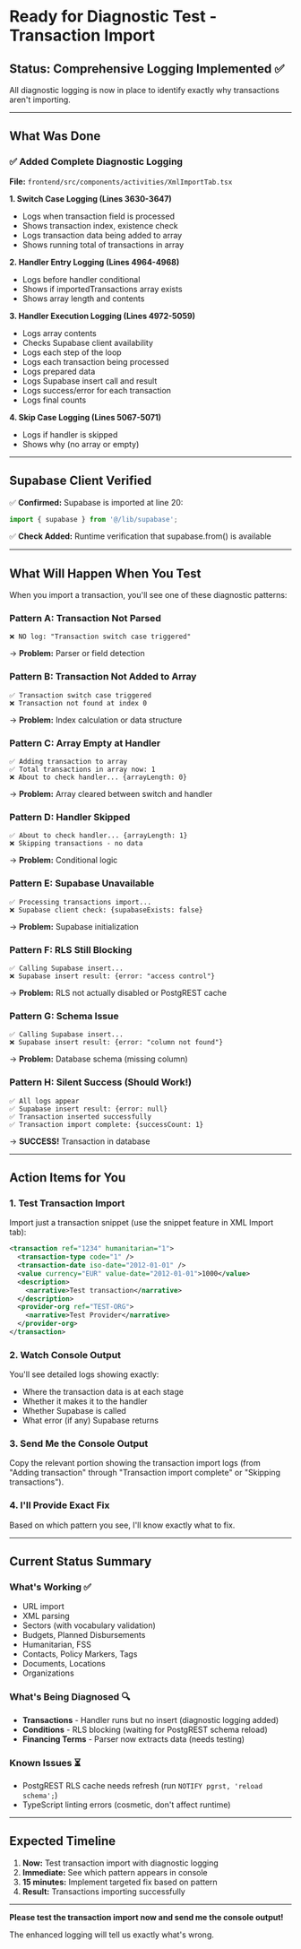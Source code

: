 # Ready for Diagnostic Test - Transaction Import

## Status: Comprehensive Logging Implemented ✅

All diagnostic logging is now in place to identify exactly why transactions aren't importing.

---

## What Was Done

### ✅ Added Complete Diagnostic Logging

**File:** `frontend/src/components/activities/XmlImportTab.tsx`

**1. Switch Case Logging (Lines 3630-3647)**
- Logs when transaction field is processed
- Shows transaction index, existence check
- Logs transaction data being added to array
- Shows running total of transactions in array

**2. Handler Entry Logging (Lines 4964-4968)**
- Logs before handler conditional
- Shows if importedTransactions array exists
- Shows array length and contents

**3. Handler Execution Logging (Lines 4972-5059)**
- Logs array contents
- Checks Supabase client availability
- Logs each step of the loop
- Logs each transaction being processed
- Logs prepared data
- Logs Supabase insert call and result
- Logs success/error for each transaction
- Logs final counts

**4. Skip Case Logging (Lines 5067-5071)**
- Logs if handler is skipped
- Shows why (no array or empty)

---

## Supabase Client Verified

✅ **Confirmed:** Supabase is imported at line 20:
```typescript
import { supabase } from '@/lib/supabase';
```

✅ **Check Added:** Runtime verification that supabase.from() is available

---

## What Will Happen When You Test

When you import a transaction, you'll see one of these diagnostic patterns:

### Pattern A: Transaction Not Parsed
```
❌ NO log: "Transaction switch case triggered"
```
→ **Problem:** Parser or field detection

### Pattern B: Transaction Not Added to Array
```
✅ Transaction switch case triggered
❌ Transaction not found at index 0
```
→ **Problem:** Index calculation or data structure

### Pattern C: Array Empty at Handler
```
✅ Adding transaction to array
✅ Total transactions in array now: 1
❌ About to check handler... {arrayLength: 0}
```
→ **Problem:** Array cleared between switch and handler

### Pattern D: Handler Skipped
```
✅ About to check handler... {arrayLength: 1}
❌ Skipping transactions - no data
```
→ **Problem:** Conditional logic

### Pattern E: Supabase Unavailable
```
✅ Processing transactions import...
❌ Supabase client check: {supabaseExists: false}
```
→ **Problem:** Supabase initialization

### Pattern F: RLS Still Blocking
```
✅ Calling Supabase insert...
❌ Supabase insert result: {error: "access control"}
```
→ **Problem:** RLS not actually disabled or PostgREST cache

### Pattern G: Schema Issue
```
✅ Calling Supabase insert...
❌ Supabase insert result: {error: "column not found"}
```
→ **Problem:** Database schema (missing column)

### Pattern H: Silent Success (Should Work!)
```
✅ All logs appear
✅ Supabase insert result: {error: null}
✅ Transaction inserted successfully
✅ Transaction import complete: {successCount: 1}
```
→ **SUCCESS!** Transaction in database

---

## Action Items for You

### 1. Test Transaction Import

Import just a transaction snippet (use the snippet feature in XML Import tab):

```xml
<transaction ref="1234" humanitarian="1">
  <transaction-type code="1" />
  <transaction-date iso-date="2012-01-01" />
  <value currency="EUR" value-date="2012-01-01">1000</value>
  <description>
    <narrative>Test transaction</narrative>
  </description>
  <provider-org ref="TEST-ORG">
    <narrative>Test Provider</narrative>
  </provider-org>
</transaction>
```

### 2. Watch Console Output

You'll see detailed logs showing exactly:
- Where the transaction data is at each stage
- Whether it makes it to the handler
- Whether Supabase is called
- What error (if any) Supabase returns

### 3. Send Me the Console Output

Copy the relevant portion showing the transaction import logs (from "Adding transaction" through "Transaction import complete" or "Skipping transactions").

### 4. I'll Provide Exact Fix

Based on which pattern you see, I'll know exactly what to fix.

---

## Current Status Summary

### What's Working ✅
- URL import
- XML parsing  
- Sectors (with vocabulary validation)
- Budgets, Planned Disbursements
- Humanitarian, FSS
- Contacts, Policy Markers, Tags
- Documents, Locations
- Organizations

### What's Being Diagnosed 🔍
- **Transactions** - Handler runs but no insert (diagnostic logging added)
- **Conditions** - RLS blocking (waiting for PostgREST schema reload)
- **Financing Terms** - Parser now extracts data (needs testing)

### Known Issues ⏳
- PostgREST RLS cache needs refresh (run `NOTIFY pgrst, 'reload schema';`)
- TypeScript linting errors (cosmetic, don't affect runtime)

---

## Expected Timeline

1. **Now:** Test transaction import with diagnostic logging
2. **Immediate:** See which pattern appears in console
3. **15 minutes:** Implement targeted fix based on pattern
4. **Result:** Transactions importing successfully

---

**Please test the transaction import now and send me the console output!**

The enhanced logging will tell us exactly what's wrong.

